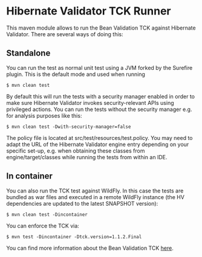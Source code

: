 # Hibernate Validator TCK Runner

This maven module allows to run the Bean Validation TCK against Hibernate Validator.
There are several ways of doing this:

## Standalone

You can run the test as normal unit test using a JVM forked by the Surefire plugin. This is the default mode and
used when running

    $ mvn clean test

By default this will run the tests with a security manager enabled in order to make sure Hibernate Validator invokes
security-relevant APIs using privileged actions. You can run the tests without the security manager e.g. for analysis
purposes like this:

    $ mvn clean test -Dwith-security-manager=false

The policy file is located at src/test/resources/test.policy. You may need to adapt the URL of the Hibernate Validator
engine entry depending on your specific set-up, e.g. when obtaining these classes from engine/target/classes while
running the tests from within an IDE.

## In container

You can also run the TCK test against WildFly. In this case the tests are bundled as war files and executed
in a remote WildFly instance (the HV dependencies are updated to the latest SNAPSHOT version):

    $ mvn clean test -Dincontainer

You can enforce the TCK via:

    $ mvn test -Dincontainer -Dtck.version=1.1.2.Final

You can find more information about the Bean Validation TCK [here](http://beanvalidation.org/1.1/tck/).
